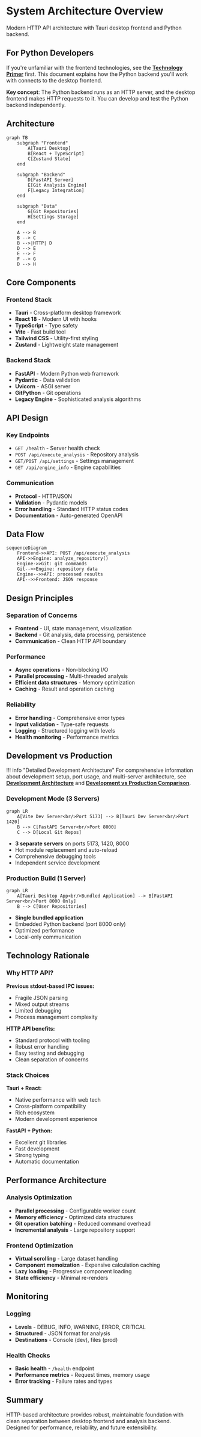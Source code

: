 # System Architecture Overview

Modern HTTP API architecture with Tauri desktop frontend and Python backend.

## For Python Developers

If you're unfamiliar with the frontend technologies, see the **[Technology Primer](../technology-primer.md)** first. This document explains how the Python backend you'll work with connects to the desktop frontend.

**Key concept**: The Python backend runs as an HTTP server, and the desktop frontend makes HTTP requests to it. You can develop and test the Python backend independently.

## Architecture

```mermaid
graph TB
    subgraph "Frontend"
        A[Tauri Desktop]
        B[React + TypeScript]
        C[Zustand State]
    end

    subgraph "Backend"
        D[FastAPI Server]
        E[Git Analysis Engine]
        F[Legacy Integration]
    end

    subgraph "Data"
        G[Git Repositories]
        H[Settings Storage]
    end

    A --> B
    B --> C
    B -->|HTTP| D
    D --> E
    E --> F
    F --> G
    D --> H
```

## Core Components

### Frontend Stack

-   **Tauri** - Cross-platform desktop framework
-   **React 18** - Modern UI with hooks
-   **TypeScript** - Type safety
-   **Vite** - Fast build tool
-   **Tailwind CSS** - Utility-first styling
-   **Zustand** - Lightweight state management

### Backend Stack

-   **FastAPI** - Modern Python web framework
-   **Pydantic** - Data validation
-   **Uvicorn** - ASGI server
-   **GitPython** - Git operations
-   **Legacy Engine** - Sophisticated analysis algorithms

## API Design

### Key Endpoints

-   `GET /health` - Server health check
-   `POST /api/execute_analysis` - Repository analysis
-   `GET/POST /api/settings` - Settings management
-   `GET /api/engine_info` - Engine capabilities

### Communication

-   **Protocol** - HTTP/JSON
-   **Validation** - Pydantic models
-   **Error handling** - Standard HTTP status codes
-   **Documentation** - Auto-generated OpenAPI

## Data Flow

```mermaid
sequenceDiagram
    Frontend->>API: POST /api/execute_analysis
    API->>Engine: analyze_repository()
    Engine->>Git: git commands
    Git-->>Engine: repository data
    Engine-->>API: processed results
    API-->>Frontend: JSON response
```

## Design Principles

### Separation of Concerns

-   **Frontend** - UI, state management, visualization
-   **Backend** - Git analysis, data processing, persistence
-   **Communication** - Clean HTTP API boundary

### Performance

-   **Async operations** - Non-blocking I/O
-   **Parallel processing** - Multi-threaded analysis
-   **Efficient data structures** - Memory optimization
-   **Caching** - Result and operation caching

### Reliability

-   **Error handling** - Comprehensive error types
-   **Input validation** - Type-safe requests
-   **Logging** - Structured logging with levels
-   **Health monitoring** - Performance metrics

## Development vs Production

!!! info "Detailed Development Architecture"
For comprehensive information about development setup, port usage, and multi-server architecture, see **[Development Architecture](../development/development-architecture.md)** and **[Development vs Production Comparison](../development/modes-comparison.md)**.

### Development Mode (3 Servers)

```mermaid
graph LR
    A[Vite Dev Server<br/>Port 5173] --> B[Tauri Dev Server<br/>Port 1420]
    B --> C[FastAPI Server<br/>Port 8000]
    C --> D[Local Git Repos]
```

-   **3 separate servers** on ports 5173, 1420, 8000
-   Hot module replacement and auto-reload
-   Comprehensive debugging tools
-   Independent service development

### Production Build (1 Server)

```mermaid
graph LR
    A[Tauri Desktop App<br/>Bundled Application] --> B[FastAPI Server<br/>Port 8000 Only]
    B --> C[User Repositories]
```

-   **Single bundled application**
-   Embedded Python backend (port 8000 only)
-   Optimized performance
-   Local-only communication

## Technology Rationale

### Why HTTP API?

**Previous stdout-based IPC issues:**

-   Fragile JSON parsing
-   Mixed output streams
-   Limited debugging
-   Process management complexity

**HTTP API benefits:**

-   Standard protocol with tooling
-   Robust error handling
-   Easy testing and debugging
-   Clean separation of concerns

### Stack Choices

**Tauri + React:**

-   Native performance with web tech
-   Cross-platform compatibility
-   Rich ecosystem
-   Modern development experience

**FastAPI + Python:**

-   Excellent git libraries
-   Fast development
-   Strong typing
-   Automatic documentation

## Performance Architecture

### Analysis Optimization

-   **Parallel processing** - Configurable worker count
-   **Memory efficiency** - Optimized data structures
-   **Git operation batching** - Reduced command overhead
-   **Incremental analysis** - Large repository support

### Frontend Optimization

-   **Virtual scrolling** - Large dataset handling
-   **Component memoization** - Expensive calculation caching
-   **Lazy loading** - Progressive component loading
-   **State efficiency** - Minimal re-renders

## Monitoring

### Logging

-   **Levels** - DEBUG, INFO, WARNING, ERROR, CRITICAL
-   **Structured** - JSON format for analysis
-   **Destinations** - Console (dev), files (prod)

### Health Checks

-   **Basic health** - `/health` endpoint
-   **Performance metrics** - Request times, memory usage
-   **Error tracking** - Failure rates and types

## Summary

HTTP-based architecture provides robust, maintainable foundation with clean separation between desktop frontend and analysis backend. Designed for performance, reliability, and future extensibility.

